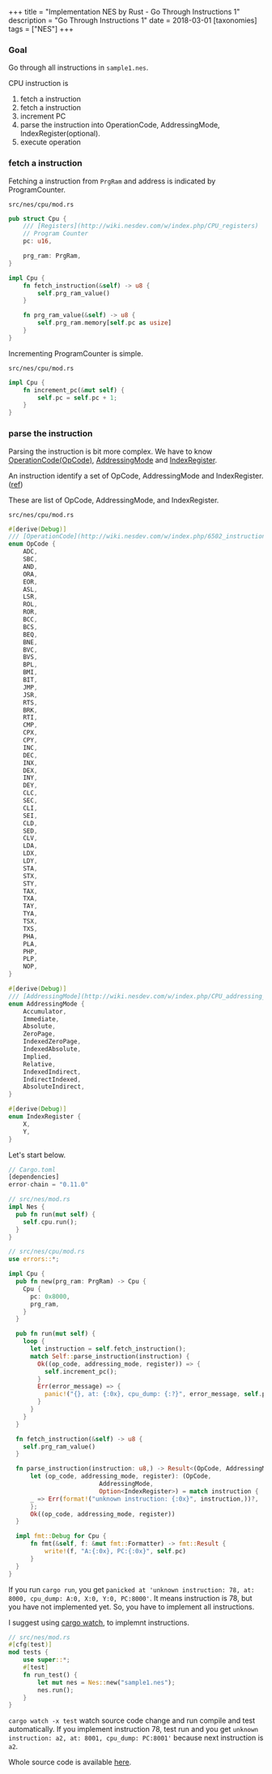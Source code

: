 +++
title = "Implementation NES by Rust - Go Through Instructions 1"
description = "Go Through Instructions 1"
date = 2018-03-01
[taxonomies]
tags = ["NES"]
+++

### Goal
Go through all instructions in `sample1.nes`.

CPU instruction is
1. fetch a instruction
  1. fetch a instruction
  2. increment PC
2. parse the instruction into OperationCode, AddressingMode, IndexRegister(optional).
3. execute operation

### fetch a instruction
Fetching a instruction from `PrgRam` and address is indicated by ProgramCounter.

`src/nes/cpu/mod.rs`
```rust
pub struct Cpu {
    /// [Registers](http://wiki.nesdev.com/w/index.php/CPU_registers)
    // Program Counter
    pc: u16,

    prg_ram: PrgRam,
}

impl Cpu {
    fn fetch_instruction(&self) -> u8 {
        self.prg_ram_value()
    }

    fn prg_ram_value(&self) -> u8 {
        self.prg_ram.memory[self.pc as usize]
    }
}
```

Incrementing ProgramCounter is simple.

`src/nes/cpu/mod.rs`
```rust
impl Cpu {
    fn increment_pc(&mut self) {
        self.pc = self.pc + 1;
    }
}
```
### parse the instruction
Parsing the instruction is bit more complex. We have to know [OperationCode(OpCode)](http://wiki.nesdev.com/w/index.php/6502_instructions), [AddressingMode](http://wiki.nesdev.com/w/index.php/CPU_addressing_modes) and [IndexRegister](http://wiki.nesdev.com/w/index.php/CPU_registers).

An instruction identify a set of OpCode, AddressingMode and IndexRegister.([ref](http://wiki.nesdev.com/w/index.php/CPU_unofficial_opcodes))

These are list of OpCode, AddressingMode, and IndexRegister.

`src/nes/cpu/mod.rs`
```rust
#[derive(Debug)]
/// [OperationCode](http://wiki.nesdev.com/w/index.php/6502_instructions)
enum OpCode {
    ADC,
    SBC,
    AND,
    ORA,
    EOR,
    ASL,
    LSR,
    ROL,
    ROR,
    BCC,
    BCS,
    BEQ,
    BNE,
    BVC,
    BVS,
    BPL,
    BMI,
    BIT,
    JMP,
    JSR,
    RTS,
    BRK,
    RTI,
    CMP,
    CPX,
    CPY,
    INC,
    DEC,
    INX,
    DEX,
    INY,
    DEY,
    CLC,
    SEC,
    CLI,
    SEI,
    CLD,
    SED,
    CLV,
    LDA,
    LDX,
    LDY,
    STA,
    STX,
    STY,
    TAX,
    TXA,
    TAY,
    TYA,
    TSX,
    TXS,
    PHA,
    PLA,
    PHP,
    PLP,
    NOP,
}

#[derive(Debug)]
/// [AddressingMode](http://wiki.nesdev.com/w/index.php/CPU_addressing_modes<Paste>)
enum AddressingMode {
    Accumulator,
    Immediate,
    Absolute,
    ZeroPage,
    IndexedZeroPage,
    IndexedAbsolute,
    Implied,
    Relative,
    IndexedIndirect,
    IndirectIndexed,
    AbsoluteIndirect,
}

#[derive(Debug)]
enum IndexRegister {
    X,
    Y,
}

```

Let's start below.

```rust
// Cargo.toml
[dependencies]
error-chain = "0.11.0"

// src/nes/mod.rs
impl Nes {
  pub fn run(mut self) {
    self.cpu.run();
  }
}

// src/nes/cpu/mod.rs
use errors::*;

impl Cpu {
  pub fn new(prg_ram: PrgRam) -> Cpu {
    Cpu {
      pc: 0x8000,
      prg_ram,
    }
  }

  pub fn run(mut self) {
    loop {
      let instruction = self.fetch_instruction();
      match Self::parse_instruction(instruction) {
        Ok((op_code, addressing_mode, register)) => {
          self.increment_pc();
        }
        Err(error_message) => {
          panic!("{}, at: {:0x}, cpu_dump: {:?}", error_message, self.pc, self);
        }
      }
    }
  }

  fn fetch_instruction(&self) -> u8 {
    self.prg_ram_value()
  }

  fn parse_instruction(instruction: u8,) -> Result<(OpCode, AddressingMode, Option<IndexRegister>)> {
      let (op_code, addressing_mode, register): (OpCode,
						 AddressingMode,
						 Option<IndexRegister>) = match instruction {
	  _ => Err(format!("unknown instruction: {:0x}", instruction,))?,
      };
      Ok((op_code, addressing_mode, register))
  }

  impl fmt::Debug for Cpu {
      fn fmt(&self, f: &mut fmt::Formatter) -> fmt::Result {
          write!(f, "A:{:0x}, PC:{:0x}", self.pc)
      }
  }
}

```
If you run `cargo run`, you get `panicked at 'unknown instruction: 78, at: 8000, cpu_dump: A:0, X:0, Y:0, PC:8000'`.
It means instruction is 78, but you have not implemented yet. So, you have to implement all instructions.

I suggest using [cargo watch](https://github.com/passcod/cargo-watch), to implemnt instructions.
```rust
// src/nes/mod.rs
#[cfg(test)]
mod tests {
    use super::*;
    #[test]
    fn run_test() {
        let mut nes = Nes::new("sample1.nes");
        nes.run();
    }
}
```
`cargo watch -x test` watch source code change and run compile and test automatically. If you implement instruction 78, test run and you get `unknown instruction: a2, at: 8001, cpu_dump: PC:8001'` because next instruction is `a2`.


Whole source code is available [here](https://github.com/k-o-ta/nes/tree/go-through-instructions-1).
